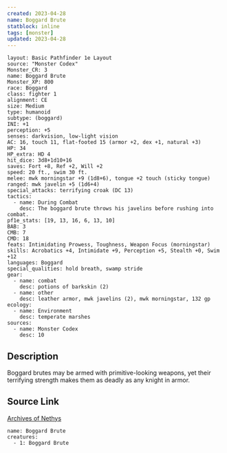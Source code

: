 ```yaml
---
created: 2023-04-28
name: Boggard Brute
statblock: inline
tags: [monster]
updated: 2023-04-28
---
```

```statblock
layout: Basic Pathfinder 1e Layout
source: "Monster Codex"
Monster_CR: 3
name: Boggard Brute
Monster_XP: 800
race: Boggard
class: fighter 1
alignment: CE
size: Medium
type: humanoid
subtype: (boggard)
INI: +1
perception: +5
senses: darkvision, low-light vision
AC: 16, touch 11, flat-footed 15 (armor +2, dex +1, natural +3)
HP: 34
HP_extra: HD 4
hit_dice: 3d8+1d10+16
saves: Fort +8, Ref +2, Will +2
speed: 20 ft., swim 30 ft.
melee: mwk morningstar +9 (1d8+6), tongue +2 touch (sticky tongue)
ranged: mwk javelin +5 (1d6+4)
special_attacks: terrifying croak (DC 13)
tactics:
  - name: During Combat
    desc: The boggard brute throws his javelins before rushing into combat.
pf1e_stats: [19, 13, 16, 6, 13, 10]
BAB: 3
CMB: 7
CMD: 18
feats: Intimidating Prowess, Toughness, Weapon Focus (morningstar)
skills: Acrobatics +4, Intimidate +9, Perception +5, Stealth +0, Swim +12
languages: Boggard
special_qualities: hold breath, swamp stride
gear:
  - name: combat
    desc: potions of barkskin (2)
  - name: other
    desc: leather armor, mwk javelins (2), mwk morningstar, 132 gp
ecology:
  - name: Environment
    desc: temperate marshes
sources:
  - name: Monster Codex
    desc: 10
```
## Description
Boggard brutes may be armed with primitive-looking weapons, yet their terrifying strength makes them as deadly as any knight in armor.
## Source Link
[Archives of Nethys](https://aonprd.com/MonsterDisplay.aspx?ItemName=Boggard%20Brute)
```encounter-table
name: Boggard Brute
creatures:
  - 1: Boggard Brute
```
